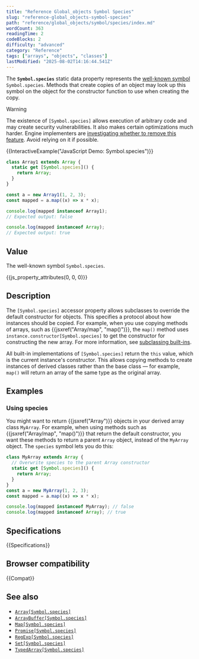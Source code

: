 ```yaml
---
title: "Reference Global_objects Symbol Species"
slug: "reference-global_objects-symbol-species"
path: "reference/global_objects/symbol/species/index.md"
wordCount: 363
readingTime: 2
codeBlocks: 2
difficulty: "advanced"
category: "Reference"
tags: ["arrays", "objects", "classes"]
lastModified: "2025-08-02T14:16:44.541Z"
---
```



The **`Symbol.species`** static data property represents the [well-known symbol](/en-US/docs/Web/JavaScript/Reference/Global_Objects/Symbol#well-known_symbols) `Symbol.species`. Methods that create copies of an object may look up this symbol on the object for the constructor function to use when creating the copy.

> [!WARNING]
> The existence of `[Symbol.species]` allows execution of arbitrary code and may create security vulnerabilities. It also makes certain optimizations much harder. Engine implementers are [investigating whether to remove this feature](https://github.com/tc39/proposal-rm-builtin-subclassing). Avoid relying on it if possible.

{{InteractiveExample("JavaScript Demo: Symbol.species")}}

```js interactive-example
class Array1 extends Array {
  static get [Symbol.species]() {
    return Array;
  }
}

const a = new Array1(1, 2, 3);
const mapped = a.map((x) => x * x);

console.log(mapped instanceof Array1);
// Expected output: false

console.log(mapped instanceof Array);
// Expected output: true
```

## Value

The well-known symbol `Symbol.species`.

{{js_property_attributes(0, 0, 0)}}

## Description

The `[Symbol.species]` accessor property allows subclasses to override the default constructor for objects. This specifies a protocol about how instances should be copied. For example, when you use copying methods of arrays, such as {{jsxref("Array/map", "map()")}}, the `map()` method uses `instance.constructor[Symbol.species]` to get the constructor for constructing the new array. For more information, see [subclassing built-ins](/en-US/docs/Web/JavaScript/Reference/Classes/extends#subclassing_built-ins).

All built-in implementations of `[Symbol.species]` return the `this` value, which is the current instance's constructor. This allows copying methods to create instances of derived classes rather than the base class — for example, `map()` will return an array of the same type as the original array.

## Examples

### Using species

You might want to return {{jsxref("Array")}} objects in your derived array class `MyArray`. For example, when using methods such as {{jsxref("Array/map", "map()")}} that return the default constructor, you want these methods to return a parent `Array` object, instead of the `MyArray` object. The `species` symbol lets you do this:

```js
class MyArray extends Array {
  // Overwrite species to the parent Array constructor
  static get [Symbol.species]() {
    return Array;
  }
}
const a = new MyArray(1, 2, 3);
const mapped = a.map((x) => x * x);

console.log(mapped instanceof MyArray); // false
console.log(mapped instanceof Array); // true
```

## Specifications

{{Specifications}}

## Browser compatibility

{{Compat}}

## See also

- [`Array[Symbol.species]`](/en-US/docs/Web/JavaScript/Reference/Global_Objects/Array/Symbol.species)
- [`ArrayBuffer[Symbol.species]`](/en-US/docs/Web/JavaScript/Reference/Global_Objects/ArrayBuffer/Symbol.species)
- [`Map[Symbol.species]`](/en-US/docs/Web/JavaScript/Reference/Global_Objects/Map/Symbol.species)
- [`Promise[Symbol.species]`](/en-US/docs/Web/JavaScript/Reference/Global_Objects/Promise/Symbol.species)
- [`RegExp[Symbol.species]`](/en-US/docs/Web/JavaScript/Reference/Global_Objects/RegExp/Symbol.species)
- [`Set[Symbol.species]`](/en-US/docs/Web/JavaScript/Reference/Global_Objects/Set/Symbol.species)
- [`TypedArray[Symbol.species]`](/en-US/docs/Web/JavaScript/Reference/Global_Objects/TypedArray/Symbol.species)
